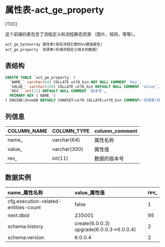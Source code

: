 # 属性表-act_ge_property

[TOC]

这个前缀的表包含了流程定义和流程静态资源 （图片，规则，等等）。

```
act_ge_bytearray 属性表(保存流程引擎的kv键值属性)
act_ge_property  资源表(存储流程定义相关的数据)
```

## 表结构

```sql
CREATE TABLE `act_ge_property` (
  `NAME_` varchar(64) COLLATE utf8_bin NOT NULL COMMENT 'Key',
  `VALUE_` varchar(300) COLLATE utf8_bin DEFAULT NULL COMMENT 'Value',
  `REV_` int(11) DEFAULT NULL COMMENT '版本号',
  PRIMARY KEY (`NAME_`)
) ENGINE=InnoDB DEFAULT CHARSET=utf8 COLLATE=utf8_bin COMMENT='资源表(存储流程定义相关的数据)';
```

## 列信息

| COLUMN\_NAME | COLUMN\_TYPE   | column\_comment |
| :----------- | :------------- | :-------------- |
| name\_       | varchar\(64\)  | 属性名称        |
| value\_      | varchar\(300\) | 属性值          |
| rev\_        | int\(11\)      | 数据的版本号    |

## 数据实例

| name\_属性名称                       | value\_属性值                                    | rev\_ |
| :----------------------------------- | :----------------------------------------------- | :---- |
| cfg.execution-related-entities-count | false                                            | 1     |
| next.dbid                            | 235001                                           | 95    |
| schema.history                       | create\(6.0.0.3\) upgrade\(6.0.0.3-&gt;6.0.0.4\) | 2     |
| schema.version                       | 6.0.0.4                                          | 2     |

